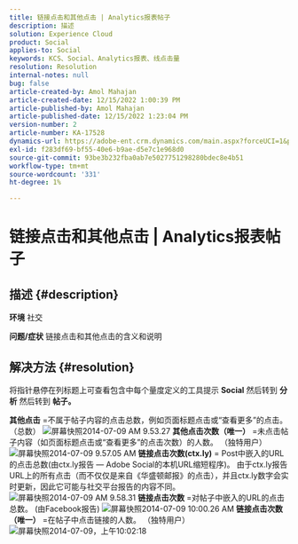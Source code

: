 ```yaml
---
title: 链接点击和其他点击 | Analytics报表帖子
description: 描述
solution: Experience Cloud
product: Social
applies-to: Social
keywords: KCS、Social、Analytics报表、线点击量
resolution: Resolution
internal-notes: null
bug: false
article-created-by: Amol Mahajan
article-created-date: 12/15/2022 1:00:39 PM
article-published-by: Amol Mahajan
article-published-date: 12/15/2022 1:23:04 PM
version-number: 2
article-number: KA-17528
dynamics-url: https://adobe-ent.crm.dynamics.com/main.aspx?forceUCI=1&pagetype=entityrecord&etn=knowledgearticle&id=c7533577-787c-ed11-81ac-6045bd006b4b
exl-id: f283df69-bf55-40e6-b9ae-d5e7c1e968d0
source-git-commit: 93be3b232fba0ab7e5027751298280bdec8e4b51
workflow-type: tm+mt
source-wordcount: '331'
ht-degree: 1%

---
```


# 链接点击和其他点击 | Analytics报表帖子

## 描述 {#description}

<b>环境</b>
社交


<b>问题/症状</b>
链接点击和其他点击的含义和说明


## 解决方法 {#resolution}


将指针悬停在列标题上可查看包含中每个量度定义的工具提示 <b>Social</b> 然后转到 <b>分析</b> 然后转到 <b>帖子。</b>

<b>其他点击</b> =不属于帖子内容的点击总数，例如页面标题点击或“查看更多”的点击。 （总数）
![屏幕快照2014-07-09 AM 9.53.27](https://helpx.adobe.com/content/dam/help/en/social/kb/link-clicks-click-definitions/jcr%3acontent/main-pars/image/Screen%20Shot%202014-07-09%20at%209.53.27%20AM.png "屏幕快照2014-07-09 AM 9.53.27")
<b>其他点击次数（唯一）</b> =未点击帖子内容（如页面标题点击或“查看更多”的点击次数）的人数。 （独特用户）
![屏幕快照2014-07-09 9.57.05 AM](https://helpx.adobe.com/content/dam/help/en/social/kb/link-clicks-click-definitions/jcr%3acontent/main-pars/image_0/Screen%20Shot%202014-07-09%20at%209.57.05%20AM.png "屏幕快照2014-07-09 9.57.05 AM")
<b>链接点击次数(ctx.ly)</b> = Post中嵌入的URL的点击总数(由ctx.ly报告 — Adobe Social的本机URL缩短程序)。 由于ctx.ly报告URL上的所有点击（而不仅仅是来自《华盛顿邮报》的点击），并且ctx.ly数字会实时更新，因此它可能与社交平台报告的内容不同。
![屏幕快照2014-07-09 AM 9.58.31](https://helpx.adobe.com/content/dam/help/en/social/kb/link-clicks-click-definitions/jcr%3acontent/main-pars/image_1/Screen%20Shot%202014-07-09%20at%209.58.31%20AM.png "屏幕快照2014-07-09 AM 9.58.31")
<b>链接点击次数</b> =对帖子中嵌入的URL的点击总数。 (由Facebook报告)
![屏幕快照2014-07-09 10:00.26 AM](https://helpx.adobe.com/content/dam/help/en/social/kb/link-clicks-click-definitions/jcr%3acontent/main-pars/image_2/Screen%20Shot%202014-07-09%20at%2010.00.26%20AM.png "屏幕快照2014-07-09 10:00.26 AM")
<b>链接点击次数（唯一）</b> =在帖子中点击链接的人数。 （独特用户）
![屏幕快照2014-07-09，上午10:02:18](https://helpx.adobe.com/content/dam/help/en/social/kb/link-clicks-click-definitions/jcr%3acontent/main-pars/image_3/Screen%20Shot%202014-07-09%20at%2010.02.18%20AM.png "屏幕快照2014-07-09，上午10:02:18")

